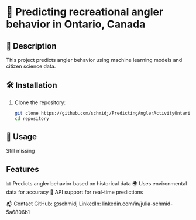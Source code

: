 # 🚀 Predicting recreational angler behavior in Ontario, Canada

## 📖 Description
This project predicts angler behavior using machine learning models and citizen science data.

## 🛠️ Installation
1. Clone the repository:
   ```bash
   git clone https://github.com/schmidj/PredictingAnglerActivityOntario.git
   cd repository

## 🚀 Usage
Still missing

## Features
📊 Predicts angler behavior based on historical data
🌍 Uses environmental data for accuracy
📡 API support for real-time predictions

📬 Contact
GitHub: @schmidj
LinkedIn: linkedin.com/in/julia-schmid-5a6806b1
